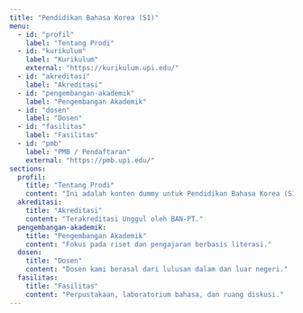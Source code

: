 ```yaml
---
title: "Pendidikan Bahasa Korea (S1)"
menu:
  - id: "profil"
    label: "Tentang Prodi"
  - id: "kurikulum"
    label: "Kurikulum"
    external: "https://kurikulum.upi.edu/"
  - id: "akreditasi"
    label: "Akreditasi"
  - id: "pengembangan-akademik"
    label: "Pengembangan Akademik"
  - id: "dosen"
    label: "Dosen"
  - id: "fasilitas"
    label: "Fasilitas"
  - id: "pmb"
    label: "PMB / Pendaftaran"
    external: "https://pmb.upi.edu/"
sections:
  profil:
    title: "Tentang Prodi"
    content: "Ini adalah konten dummy untuk Pendidikan Bahasa Korea (S1)."
  akreditasi:
    title: "Akreditasi"
    content: "Terakreditasi Unggul oleh BAN-PT."
  pengembangan-akademik:
    title: "Pengembangan Akademik"
    content: "Fokus pada riset dan pengajaran berbasis literasi."
  dosen:
    title: "Dosen"
    content: "Dosen kami berasal dari lulusan dalam dan luar negeri."
  fasilitas:
    title: "Fasilitas"
    content: "Perpustakaan, laboratorium bahasa, dan ruang diskusi."
---
```

